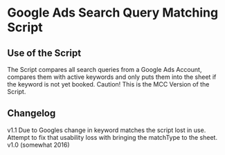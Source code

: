 # Google Ads Search Query Matching Script
## Use of the Script
The Script compares all search queries from a Google Ads Account, compares them with active keywords and only puts them into the sheet if the keyword is not yet booked.
Caution! This is the MCC Version of the Script.
## Changelog
v1.1 Due to Googles change in keyword matches the script lost in use. Attempt to fix that usability loss with bringing the matchType to the sheet.
v1.0 (somewhat 2016)
